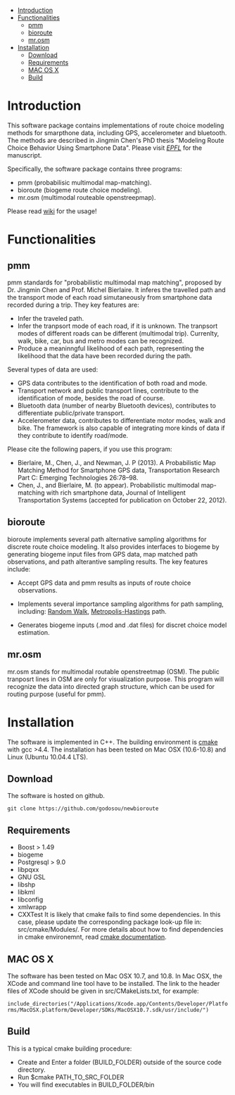 - [Introduction](#introduction)
- [Functionalities](#functionalities)
   - [pmm](#pmm)
	- [bioroute](#bioroute)
	- [mr.osm](#mrosm)
- [Installation](#installation)
	- [Download](#download)
	- [Requirements](#requirements)
	- [MAC OS X](#mac-os-x)
	- [Build](#build)

Introduction
===========

This software package contains implementations of route choice modeling methods for smarpthone data, including GPS, accelerometer and bluetooth. The methods are described in Jingmin Chen's PhD thesis "Modeling Route Choice Behavior Using Smartphone Data". Please visit *[EPFL](http://infoscience.epfl.ch/record/183171)* for the manuscript.

Specifically, the software package contains three programs:
* pmm (probabilisic multimodal map-matching).
* bioroute (biogeme route choice modeling).
* mr.osm (multimodal routeable openstreepmap).

Please read [wiki][] for the usage!

[wiki]: https://github.com/godosou/newbioroute/wiki/ "wiki"

Functionalities
===============

pmm
---------------
pmm standards for "probabilistic multimodal map matching", proposed by Dr. Jingmin Chen and Prof. Michel Bierlaire. It inferes the travelled path and the transport mode of each road simutaneously from smartphone data recorded during a trip. They key features are:
* Infer the traveled path.
* Infer the tranpsort mode of each road, if it is unknown. The tranpsort modes of different roads can be different (multimodal trip). Currenlty, walk, bike, car, bus and metro modes can be recognized.
* Produce a meaninngful likelihood of each path, representing the likelihood that the data have been recorded during the path. 

Several types of data are used:
* GPS data contributes to the identification of both road and mode.
* Transport network and public transport lines, contribute to the identification of mode, besides the road of course.
* Bluetooth data (number of nearby Bluetooth devices), contributes to differentiate public/private transport.
* Accelerometer data, contributes to differentiate motor modes, walk and bike. 
The framework is also capable of integrating more kinds of data if they contribute to identify road/mode.

Please cite the following papers, if you use this program:
* Bierlaire, M., Chen, J., and Newman, J. P (2013). A Probabilistic Map Matching Method for Smartphone GPS data, Transportation Research Part C: Emerging Technologies 26:78–98.
* Chen, J., and Bierlaire, M. (to appear). Probabilistic multimodal map-matching with rich smartphone data, Journal of Intelligent Transportation Systems (accepted for publication on October 22, 2012).


bioroute
---------
bioroute implements several path alternative sampling algorithms for discrete route choice modeling. It also provides interfaces to biogeme by generating biogeme input files from GPS data, map matched path observations, and path alterantive sampling results. The key features include:

* Accept GPS data and pmm results as inputs of route choice observations.
* Implements several importance sampling algorithms for path sampling, including: [Random Walk][], [Metropolis-Hastings][] path.
* Generates biogeme inputs (.mod and .dat files) for discret choice model estimation.

   [Random Walk]: http://www.sciencedirect.com/science/article/pii/S0191261509000381 "E. Frejinger, M. Bierlaire, M. Ben-Akiva, Sampling of alternatives for route choice modeling, Transportation Research Part B: Methodological, Volume 43, Issue 10, December 2009, Pages 984-99"
   [Metropolis-Hastings]: http://www.sciencedirect.com/science/article/pii/S019126151200152X "Gunnar Flötteröd, Michel Bierlaire, Metropolis–Hastings sampling of paths, Transportation Research Part B: Methodological, Volume 48, February 2013, Pages 53-66."


mr.osm
-------
mr.osm stands for multimodal routable openstreetmap (OSM). The public tranposrt lines in OSM are only for visualization purpose. This program will recognize the data into directed graph structure, which can be used for routing purpose (useful for pmm).


Installation
==============

The software is implemented in C++. The building environment is [cmake](http://www.cmake.org/) with gcc >4.4. The installation has been tested on Mac OSX (10.6-10.8) and Linux (Ubuntu 10.04.4 LTS).

Download
----------
The software is hosted on github.

`git clone https://github.com/godosou/newbioroute`

Requirements
-------------

* Boost > 1.49
* biogeme 
* Postgresql > 9.0
* libpqxx
* GNU GSL
* libshp
* libkml
* libconfig
* xmlwrapp
* CXXTest
It is likely that cmake fails to find some dependencies. In this case, please update the corresponding package look-up file in: src/cmake/Modules/. For more details about how to find dependencies in cmake environemnt, read [cmake documentation](http://www.cmake.org/Wiki/CMake:How_To_Find_Libraries).

MAC OS X
-------------
The software has been tested on Mac OSX 10.7, and 10.8. In Mac OSX, the XCode and command line tool have to be installed. The link to the header files of XCode should be given in src/CMakeLists.txt, for example:

   `include_directories("/Applications/Xcode.app/Contents/Developer/Platforms/MacOSX.platform/Developer/SDKs/MacOSX10.7.sdk/usr/include/")`

Build
---------
This is a typical cmake building procedure:
* Create and Enter a folder (BUILD_FOLDER) outside of the source code directory.
* Run $cmake PATH_TO_SRC_FOLDER
* You will find executables in BUILD_FOLDER/bin


